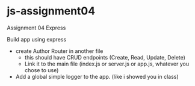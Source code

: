 # js-assignment04

Assignment 04
Express

Build app using express
- create Author Router in another file
  - this should have CRUD endpoints (Create, Read, Update, Delete)
  - Link it to the main file (index.js or server.js or app.js, whatever you chose to use)
- Add a global simple logger to the app. (like i showed you in class)
